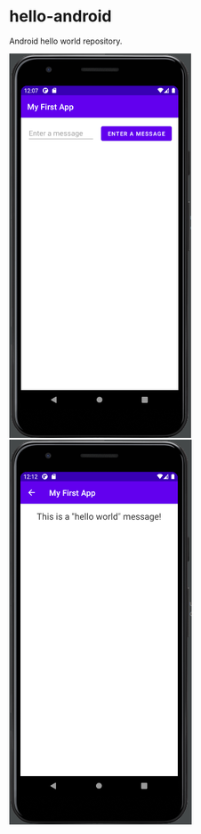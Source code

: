 # hello-android
Android hello world repository.

![Main activity screenshot][1] ![Display message activity screenshot][2]

[1]: /screenshots/main_activity.png "Main activity"
[2]: https://github.com/omer-ege-ozkaya/hello-android/blob/main/screenshots/display_message_activity.png "Display message activity"
